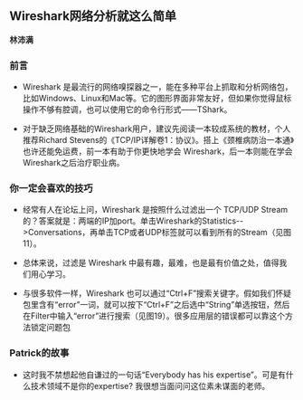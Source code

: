 ## Wireshark网络分析就这么简单

 **林沛满**


### 前言

* Wireshark 是最流行的网络嗅探器之一，能在多种平台上抓取和分析网络包，比如Windows、Linux和Mac等。它的图形界面非常友好，但如果你觉得鼠标操作不够有腔调，也可以使用它的命令行形式——TShark。

* 对于缺乏网络基础的Wireshark用户，建议先阅读一本较成系统的教材，个人推荐Richard Stevens的《TCP/IP详解卷1：协议》。搭上《颈椎病防治一本通》也许还能免运费，前一本有助于你更快地学会 Wireshark，后一本则能在学会Wireshark之后治疗职业病。



### 你一定会喜欢的技巧

* 经常有人在论坛上问，Wireshark 是按照什么过滤出一个 TCP/UDP Stream的？答案就是：两端的IP加port。单击Wireshark的Statistics-->Conversations，再单击TCP或者UDP标签就可以看到所有的Stream（见图11）。

* 总体来说，过滤是 Wireshark 中最有趣，最难，也是最有价值之处，值得我们用心学习。

* 与很多软件一样，Wireshark 也可以通过“Ctrl+F”搜索关键字。假如我们怀疑包里含有“error”一词，就可以按下“Ctrl+F”之后选中“String”单选按钮，然后在Filter中输入“error”进行搜索（见图19）。很多应用层的错误都可以靠这个方法锁定问题包


### Patrick的故事

* 这时我不禁想起他自谦过的一句话“Everybody has his expertise”。可是有什么技术领域不是你的expertise? 我很想当面问问这位素未谋面的老师。

